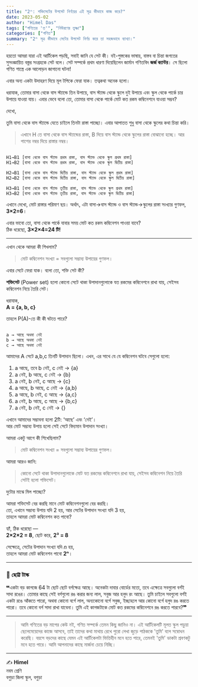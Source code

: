 ```yaml
---
title: "2ⁿ: শক্তিসেটের উপসেট নির্ণয়ের এই সূত্র কীভাবে কাজ করে?"
date: 2023-05-02
author: "Himel Das"
tags: ["গণিতের 'ত'", "নিউরণের তৃষ্ণা"]
categories: ["গণিত"]
summary: "2ⁿ সূত্র কীভাবে সেটের উপসেট নির্ণয় করে তা সহজভাবে ব্যাখ্যা।"
---
```


হয়তো আমরা যারা এই আর্টিকেল পড়ছি, সবাই জানি যে সেট কী। বই-পুস্তকের ভাষায়, বাস্তব বা চিন্তা জগতের সুসংজ্ঞায়িত বস্তুর সংগ্রহকে সেট বলে। সেট সম্পর্কে প্রথম ধারণা দিয়েছিলেন জার্মান গণিতবিদ **জর্জ ক্যান্টর**। সে ছিলো গণিত শাস্ত্রে এক আলোড়ন জাগানো ঘটনা!

এবার অন্য একটা উদাহরণ দিয়ে মূল টপিকে ফেরা যাক। তত্বকথা অনেক হলো।

ধরাযাক, তোমার বাসা থেকে বাস স্ট্যান্ডে তিন উপায়ে, বাস স্ট্যান্ড থেকে স্কুলে দুই উপায়ে এবং স্কুল থেকে পার্কে চার উপায়ে যাওয়া যায়। এবার ভেবে বলো তো, তোমার বাসা থেকে পার্কে মোট কত রকম কম্বিনেশনে যাওয়া সম্ভব?

দেখো,

তুমি বাসা থেকে বাস স্ট্যান্ডে যেতে চাইলে তিনটা রাস্তা পাচ্ছো। এবার আপাতত শুধু বাসা থেকে স্কুলের কথা চিন্তা করি।

> এখানে H তে বাসা থেকে বাস স্ট্যান্ডের রাস্তা, B দিয়ে বাস স্ট্যান্ড থেকে স্কুলের রাস্তা বোঝানো হচ্ছে। আর পাশের নম্বর দিয়ে রাস্তার নম্বর।

```

H1→B1 [বাসা থেকে বাস স্ট্যান্ড প্রথম রাস্তা, বাস স্ট্যান্ড থেকে স্কুল প্রথম রাস্তা]
H1→B2 [বাসা থেকে বাস স্ট্যান্ড প্রথম রাস্তা, বাস স্ট্যান্ড থেকে স্কুল দ্বিতীয় রাস্তা]

H2→B1 [বাসা থেকে বাস স্ট্যান্ড দ্বিতীয় রাস্তা, বাস স্ট্যান্ড থেকে স্কুল প্রথম রাস্তা]
H2→B2 [বাসা থেকে বাস স্ট্যান্ড দ্বিতীয় রাস্তা, বাস স্ট্যান্ড থেকে স্কুল দ্বিতীয় রাস্তা]

H3→B1 [বাসা থেকে বাস স্ট্যান্ড তৃতীয় রাস্তা, বাস স্ট্যান্ড থেকে স্কুল প্রথম রাস্তা]
H3→B2 [বাসা থেকে বাস স্ট্যান্ড তৃতীয় রাস্তা, বাস স্ট্যান্ড থেকে স্কুল দ্বিতীয় রাস্তা]

```

এখানে দেখো, মোট রাস্তার পরিমাণ ছয়। অর্থাৎ, এটা বাসা→বাস স্ট্যান্ড ও বাস স্ট্যান্ড→স্কুলের রাস্তা সংখ্যার গুণফল, **3×2=6**।

এবার ভাবো তো, বাসা থেকে পার্কে যাবার সময় মোট কত রকম কম্বিনেশন পাওয়া যাবে?  
ঠিক ধরেছো, **3×2×4=24 টি!**

---

এখান থেকে আমরা কী শিখলাম?

> মোট কম্বিনেশন সংখ্যা = সবগুলো সম্ভাব্য উপায়ের গুণফল।

এবার সেটে ফেরা যাক। বলো তো, শক্তি সেট কী?

**শক্তিসেট** (Power set) হলো কোনো সেটে থাকা উপাদানগুলোকে যত রকমের কম্বিনেশনে রাখা যায়, সেইসব কম্বিনেশন নিয়ে তৈরি সেট।

ধরাযাক,  
**A = {a, b, c}**

তাহলে P(A)-তে কী কী ঘটতে পারে?

```

a → আছে অথবা নেই
b → আছে অথবা নেই
c → আছে অথবা নেই

```

আমাদের A সেটে a,b,c তিনটি উপাদান ছিলো। এখন, এর সাথে যে যে কম্বিনেশন ঘটবে সেগুলো হলো:

1. a আছে, তবে b নেই, c নেই → {a}  
2. a নেই, b আছে, c নেই → {b}  
3. a নেই, b নেই, c আছে → {c}  
4. a আছে, b আছে, c নেই → {a,b}  
5. a আছে, b নেই, c আছে → {a,c}  
6. a নেই, b আছে, c আছে → {b,c}  
7. a নেই, b নেই, c নেই → {}  

এখানে আমাদের সম্ভাবনা হলো 2টি: ‘আছে’ এবং ‘নেই’।  
আর মোট সম্ভাব্য উপায় হলো সেই সেটে বিদ্যমান উপাদান সংখ্যা।

আমরা একটু আগে কী শিখেছিলাম?

> মোট কম্বিনেশন সংখ্যা = সবগুলো সম্ভাব্য উপায়ের গুণফল।

আমরা আরও জানি:

> কোনো সেটে থাকা উপাদানগুলোকে মোট যত রকমের কম্বিনেশনে রাখা যায়, সেইসব কম্বিনেশন নিয়ে তৈরি সেটই হলো শক্তিসেট।

দুটোর মাঝে মিল পাচ্ছো?

আমরা শক্তিসেট বের করছি মানে মোট কম্বিনেশনগুলো বের করছি।  
তো, এখানে সম্ভাব্য উপায় যদি 2 হয়, আর সেটের উপাদান সংখ্যা যদি 3 হয়,  
তাহলে আমরা মোট কম্বিনেশন কত পাবো?

হ্যাঁ, ঠিক ধরেছো —  
**2×2×2 = 8**, ছোট করে, **2³ = 8**

সেক্ষেত্রে, সেটের উপাদান সংখ্যা যদি *n* হয়,  
তাহলে আমরা মোট কম্বিনেশন পাবো **2ⁿ**।

---

### 🧠 ছোট্ট টাস্ক

❝একটা বড় কাগজে 64 টা ছোট ছোট বর্গক্ষেত্র আছে। অনেকটা দাবার বোর্ডের মতো, তবে এক্ষেত্রে সবগুলো বর্গই সাদা রঙের। তোমার কাছে সেই বর্গগুলো রঙ করার জন্য লাল, সবুজ আর হলুদ রং আছে। তুমি চাইলে সবগুলো বর্গই একটা রঙে আঁকতে পারো, অথবা কোনো বর্গে লাল, অন্যকোনো বর্গে সবুজ, ইচ্ছাহলে আর কোনো বর্গে হলুদ রঙ করতে পারো। তবে কোনো বর্গ সাদা রাখা যাবেনা। তুমি এই কাগজটাকে মোট কত রকমের কম্বিনেশনে রঙ করতে পারবে?❞

---

> আমি গণিতের বড় মাপের কেউ নই, গণিত সম্পর্কে তেমন কিছু জানিও না। এই আর্টিকেলটি মূলত স্কুল পড়ুয়া ছেলেমেয়েদের কাজে আসবে, তাই তাদের কথা মাথায় রেখে পুরো লেখা জুড়ে পাঠককে 'তুমি' বলে সম্বোধন করেছি। বয়সে বড়দের কাছে যেমন এই আর্টিকেলটা ভিত্তিহীন মনে হতে পারে, তেমনই 'তুমি' ডাকটা শ্রবণকটু মনে হতে পারে। আমি আপনাদের কাছে মার্জনা চেয়ে নিচ্ছি।

---

✍️ **Himel**  
নবম শ্রেণি  
বগুড়া জিলা স্কুল, বগুড়া